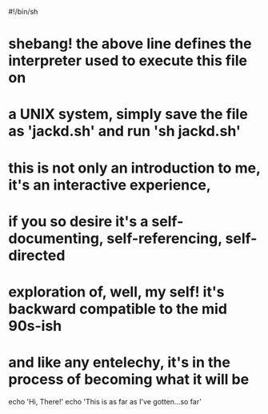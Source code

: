#!/bin/sh
# shebang! the above line defines the interpreter used to execute this file on
# a UNIX system, simply save the file as 'jackd.sh' and run 'sh jackd.sh' 
# this is not only an introduction to me, it's an interactive experience, 
# if you so desire  it's a self-documenting, self-referencing, self-directed 
# exploration of, well, my self! it's backward compatible to the mid 90s-ish
# and like any entelechy, it's in the process of becoming what it will be

echo 'Hi, There!'
echo 'This is as far as I've gotten...so far'
